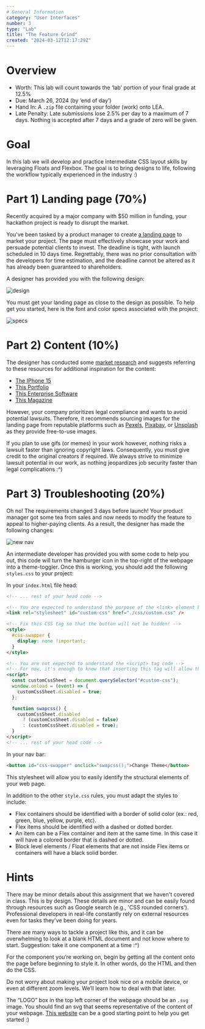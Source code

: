 ```yaml
---
# General Information
category: "User Interfaces"
number: 3
type: "Lab"
title: "The Feature Grind"
created: "2024-03-12T12:17:29Z"
---
```


# Overview

- Worth: This lab will count towards the ‘lab’ portion of your final grade at 12.5%
- Due: March 26, 2024 (by ‘end of day’)
- Hand In: A `.zip` file containing your folder (work) onto LEA.
- Late Penalty: Late submissions lose 2.5% per day to a maximum of 7 days. Nothing is accepted after 7 days and a grade of zero will be given.

# Goal

In this lab we will develop and practice intermediate CSS layout skills by leveraging Floats and Flexbox. The goal is to bring designs to life, following the workflow typically experienced in the industry :)

# Part 1) Landing page (70%)

Recently acquired by a major company with $50 million in funding, your hackathon project is ready to disrupt the market.

You've been tasked by a product manager to create [a landing page](https://www.semrush.com/blog/what-is-a-landing-page/?kw&cmp=CA_SRCH_DSA_Blog_EN&label=dsa_pagefeed&Network=g&Device=c&utm_content=676606881770&kwid=dsa-2185834088096&cmpid=18361978716&agpid=155254833518&BU=Core&extid=105177812820&adpos&gad_source=1) to market your project. The page must effectively showcase your work and persuade potential clients to invest. The deadline is tight, with launch scheduled in 10 days time. Regrettably, there was no prior consultation with the developers for time estimation, and the deadline cannot be altered as it has already been guaranteed to shareholders.

A designer has provided you with the following design:

![design](/assets/notes/W24-user-interfaces/labs/03/lab3-design.png)

You must get your landing page as close to the design as possible. To help get you started, here is the font and color specs associated with the project:

![specs](/assets/notes/W24-user-interfaces/labs/03/lab3-specs.png)

# Part 2) Content (10%)

The designer has conducted some [market research](https://bootcamp.uxdesign.cc/market-research-a-beginners-guide-for-ux-designers-64a5afaa0cb4) and suggests referring to these resources for additional inspiration for the content:

- [The IPhone 15](https://www.apple.com/ca/iphone/?afid=p238%7CsYSSN3NtJ-dc_mtid_20925xpb40345_pcrid_674783757790_pgrid_152700520759_pexid__&cid=wwa-ca-kwgo-iphone-slid----General-)
- [This Portfolio](https://colin-moy.webflow.io/)
- [This Enterprise Software](https://www.getmaintainx.com/enterprise/)
- [This Magazine](https://magazine.ssense.com/)

However, your company prioritizes legal compliance and wants to avoid potential lawsuits. Therefore, it recommends sourcing images for the landing page from reputable platforms such as [Pexels](https://www.pexels.com/), [Pixabay](https://pixabay.com/), or [Unsplash](https://unsplash.com/) as they provide free-to-use images.

If you plan to use gifs (or memes) in your work however, nothing risks a lawsuit faster than ignoring copyright laws. Consequently, you must give credit to the original creators if required. We always strive to minimize lawsuit potential in our work, as nothing jeopardizes job security faster than legal complications :^)

# Part 3) Troubleshooting (20%)

Oh no! The requirements changed 3 days before launch! Your product manager got some tea from sales and now needs to modify the feature to appeal to higher-paying clients. As a result, the designer has made the following changes:

![new nav](/assets/notes/W24-user-interfaces/labs/03/lab3-new-nav.png)

An intermediate developer has provided you with some code to help you out, this code will turn the hamburger icon in the top-right of the webpage into a theme-toggler. Once this is working, you should add the following `styles.css` to your project:

In your `index.html` file head:

```html
<!-- ... rest of your head code -->

<!-- You are expected to understand the purpose of the <link> element below! -->
<link rel="stylesheet" id="custom-css" href="./css/custom.css" />

<!-- Fix this CSS tag so that the button will not be hidden! -->
<style>
  #css-swapper {
    display: none !important;
  }
</style>

<!-- You are not expected to understand the <script> tag code -->
<!-- For now, it's enough to know that inserting this tag will allow the button to control whether your custom css file will apply or not.-->
<script>
  const customCssSheet = document.querySelector("#custom-css");
  window.onload = (event) => {
    customCssSheet.disabled = true;
  };

  function swapcss() {
    customCssSheet.disabled
      ? (customCssSheet.disabled = false)
      : (customCssSheet.disabled = true);
  }
</script>
<!-- ... rest of your head code -->
```

In your nav bar:

```html
<button id="css-swapper" onclick="swapcss();">Change Theme</button>
```

This stylesheet will allow you to easily identify the structural elements of your web page.

In addition to the other `style.css` rules, you must adapt the styles to include:

- Flex containers should be identified with a border of solid color (ex.: red, green, blue, yellow, purple, etc).
- Flex items should be identified with a dashed or dotted border.
- An item can be a Flex container and item at the same time. In this case it will have a colored border that is dashed or dotted.
- Block level elements / Float elements that are not inside Flex items or containers will have a black solid border.

# Hints

There may be minor details about this assignment that we haven't covered in class. This is by design. These details are minor and can be easily found through resources such as Google search (e.g., 'CSS rounded corners'). Professional developers in real-life constantly rely on external resources even for tasks they've been doing for years.

There are many ways to tackle a project like this, and it can be overwhelming to look at a blank HTML document and not know where to start. Suggestion: take it one component at a time :^)

For the component you’re working on, begin by getting all the content onto the page before beginning to style it. In other words, do the HTML and then do the CSS.

Do not worry about making your project look nice on a mobile device, or even at different zoom levels. We’ll learn how to deal with that later.

The “LOGO” box in the top left corner of the webpage should be an `.svg` image. You should find an svg that seems representative of the content of your webpage. [This website](https://feathericons.com/) can be a good starting point to help you get started :)

